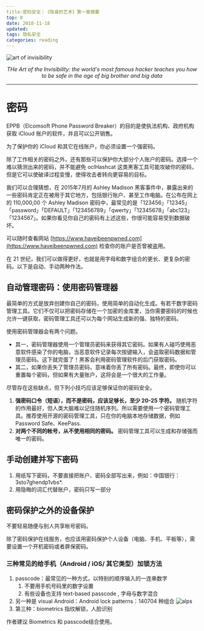 ```yaml
---
title:密码安全｜《隐身的艺术》第一章摘要
top: 0
date: 2018-11-18
updated:
tags: 隐私安全
categories: reading
---
```


![art of invisibility](https://i.loli.net/2018/11/18/5bf13d74df111.jpg)

*<center>THe Art of the Invisibility: the world's most famous hacker teaches you how to be safe in the age of big brother and big data</center>*

---
# 密码

EPPB（Elcomsoft Phone Password Breaker）的目的是使执法机构、政府机构获取 iCloud 账户的软件，并且可以公开销售。

为了保护你的 iCloud 和其它在线账户，你必须设置一个强密码。

除了工作相关的密码之外，还有那些可以保护你大部分个人账户的密码。选择一个难以猜测出来的密码，并不能避免 oclHashcat 这类黑客工具可能攻破你的密码，但是它可以使破译过程变慢，使得攻击者转向更容易的目标。

我们可以合理猜想，在 2015年7月的 Ashley Madison 黑客事件中，暴露出来的一些密码肯定正在被用于其它地方，包括银行账户、甚至工作电脑。在公布在网上的 110,000,00 个 Ashley Madison 密码中，最常见的是「123456」「12345」「password」「DEFAULT」「123456789」「qwerty」「12345678」「abc123」「1234567」。如果你看见你自己的密码有上述这些，你很可能容易受到数据破坏。

可以随时查看网站 [https://www.haveibeenpwned.com](https://www.haveibeenpwned.com) 检查你的账户是否曾被盗用。

在 21 世纪，我们可以做得更好，也就是用字母和数字组合的更长、更复杂的密码。以下是自动、手动两种作法。

## 自动管理密码：使用密码管理器

最简单的方式是放弃创建你自己的密码，使用简单的自动化生成。有若干数字密码管理工具。它们不仅可以把密码存储在一个加密的金库里，当你需要密码的时候也允许一键获取，密码管理工具还可以为每个网站生成新的强、独特的密码。

使用密码管理器会有两个问题。

* 其一，密码管理器使用一个管理员密码来获得其它密码。如果有人碰巧使用恶意软件感染了你的电脑，当恶意软件记录每次按键输入，会盗取密码数据和管理员密码。这下就完蛋了！黑客会利用密码管理软件的后门获取密码。
* 其二，如果你丢失了管理员密码，意味着你丢了所有密码。最终，即使你可以重置每个密码，但如果有大量账户，这将会是一个很大的工作量。

尽管存在这些缺点，但下列小技巧应该足够保证你的密码安全。

1. **强密码口令（短语），而不是密码，应该足够长，至少 20-25 字符。** 随机字符的作用最好，但人类大脑难以记住随机序列。所以需要使用一个密码管理工具。推荐使用开源的密码管理工具，只在你的电脑本地存储数据，例如 Password Safe、KeePass.
2. **对两个不同的帐号，从不使用相同的密码。** 密码管理工具可以生成和存储强而唯一的密码。

## 手动创建并写下密码

1. 用纸写下密码，不要直接把账户、密码全部写出来，例如：中国银行：3sto7ghendp1vbs*.
2. 用隐晦的词汇代替账户，密码只写一部分
## 密码保护之外的设备保护
不要轻易随便与别人共享帐号密码。

除了密码保护在线服务，也应该用密码保护个人设备（电脑、手机、平板等），需要设置一个开机密码或者屏保密码。 

### 三种常见的给手机（Android / iOS/ 其它类型）加锁方法

1. passcode：最常见的一种方式，以特别的顺序输入的一连串数字
    1. 不要用手机号码里的数字设置
    2. 有些设备也支持 text-based passcode , 字母与数字混合
2. 另一种是 visual
    Android：Android lock patterns：140704 种组合
    ![alps](https://i.loli.net/2018/11/18/5bf13c5e5a3c0.jpg)
3. 第三种：biometrics 指纹解锁，人脸识别

作者建议 Biometrics 和 passcode结合使用。
